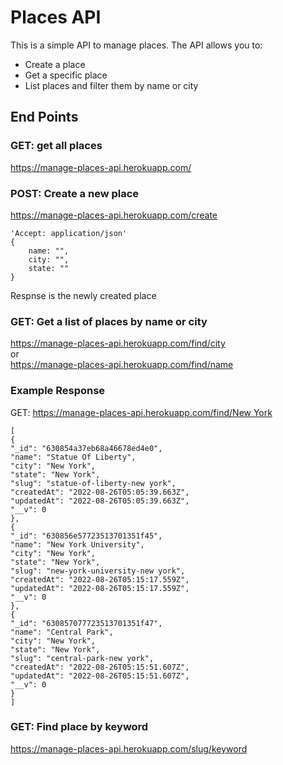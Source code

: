# Places API

This is a simple API to manage places. The API allows you to: 
- Create a place
- Get a specific place
- List places and filter them by name or city


## End Points

### GET: get all places
https://manage-places-api.herokuapp.com/

### POST: Create a new place
https://manage-places-api.herokuapp.com/create
```
'Accept: application/json'
{
    name: "",
    city: "",
    state: ""
}
```
Respnse is the newly created place

### GET: Get a list of places by name or city
https://manage-places-api.herokuapp.com/find/city  
or  
https://manage-places-api.herokuapp.com/find/name

### Example Response 
GET: [https://manage-places-api.herokuapp.com/find/New York](https://manage-places-api.herokuapp.com/find/New%20York)
```
[
{
"_id": "630854a37eb68a46678ed4e0",
"name": "Statue Of Liberty",
"city": "New York",
"state": "New York",
"slug": "statue-of-liberty-new york",
"createdAt": "2022-08-26T05:05:39.663Z",
"updatedAt": "2022-08-26T05:05:39.663Z",
"__v": 0
},
{
"_id": "630856e57723513701351f45",
"name": "New York University",
"city": "New York",
"state": "New York",
"slug": "new-york-university-new york",
"createdAt": "2022-08-26T05:15:17.559Z",
"updatedAt": "2022-08-26T05:15:17.559Z",
"__v": 0
},
{
"_id": "630857077723513701351f47",
"name": "Central Park",
"city": "New York",
"state": "New York",
"slug": "central-park-new york",
"createdAt": "2022-08-26T05:15:51.607Z",
"updatedAt": "2022-08-26T05:15:51.607Z",
"__v": 0
}
]
```

### GET: Find place by keyword
https://manage-places-api.herokuapp.com/slug/keyword

